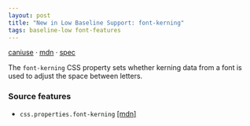 ```yaml
---
layout: post
title: "New in Low Baseline Support: font-kerning"
tags: baseline-low font-features
---
```


[caniuse](https://caniuse.com/?search=font-kerning) · [mdn](https://developer.mozilla.org/en-US/search?q=font-kerning) · [spec](https://drafts.csswg.org/css-fonts-4/#font-kerning-prop)

The `font-kerning` CSS property sets whether kerning data from a font is used to adjust the space between letters.

### Source features

- ``css.properties.font-kerning`` [[mdn]](https://developer.mozilla.org/en-US/search?q=css.properties.font-kerning)
